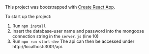 This project was bootstrapped with [Create React App](https://github.com/facebookincubator/create-react-app).

To start up the project:
1. Run `npm install`
2. Insert the database-user name and password into the mongoose connection string in the `server.js` (line 10)
3. Run `npm run start-dev`
The api can then be accessed under http://localhost:3001/api.
